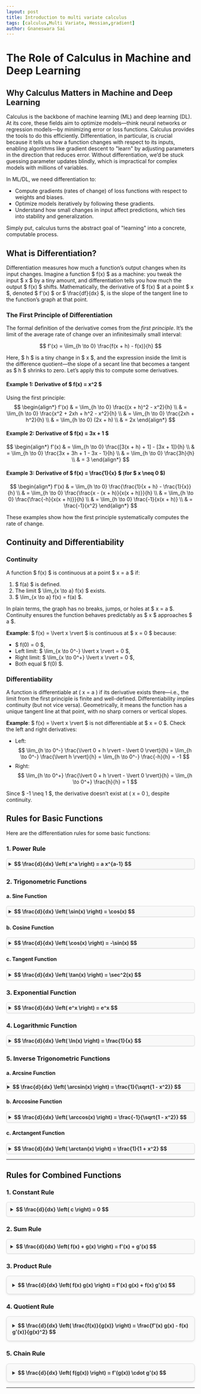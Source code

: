 ```yaml
---
layout: post
title: Introduction to multi variate calculus
tags: [calculus,Multi Variate, Hessian,gradient]
author: Gnaneswara Sai
---
```


# The Role of Calculus in Machine and Deep Learning

## Why Calculus Matters in Machine and Deep Learning

Calculus is the backbone of machine learning (ML) and deep learning (DL). At its core, these fields aim to optimize models—think neural networks or regression models—by minimizing error or loss functions. Calculus provides the tools to do this efficiently. Differentiation, in particular, is crucial because it tells us how a function changes with respect to its inputs, enabling algorithms like gradient descent to "learn" by adjusting parameters in the direction that reduces error. Without differentiation, we’d be stuck guessing parameter updates blindly, which is impractical for complex models with millions of variables.

In ML/DL, we need differentiation to:
- Compute gradients (rates of change) of loss functions with respect to weights and biases.
- Optimize models iteratively by following these gradients.
- Understand how small changes in input affect predictions, which ties into stability and generalization.

Simply put, calculus turns the abstract goal of "learning" into a concrete, computable process.

## What is Differentiation?

Differentiation measures how much a function’s output changes when its input changes. Imagine a function $ f(x) $ as a machine: you tweak the input $ x $ by a tiny amount, and differentiation tells you how much the output $ f(x) $ shifts. Mathematically, the derivative of $ f(x) $ at a point $ x $, denoted $ f'(x) $ or $ \frac{df}{dx} $, is the slope of the tangent line to the function’s graph at that point.

### The First Principle of Differentiation

The formal definition of the derivative comes from the *first principle*. It’s the limit of the average rate of change over an infinitesimally small interval:

$$ 
f'(x) = \lim_{h \to 0} \frac{f(x + h) - f(x)}{h}
$$

Here, $ h $ is a tiny change in $ x $, and the expression inside the limit is the difference quotient—the slope of a secant line that becomes a tangent as $ h $ shrinks to zero. Let’s apply this to compute some derivatives.

#### Example 1: Derivative of $ f(x) = x^2 $
Using the first principle:
$$
\begin{align*}
f'(x) & = \lim_{h \to 0} \frac{(x + h)^2 - x^2}{h} \\
      & = \lim_{h \to 0} \frac{x^2 + 2xh + h^2 - x^2}{h} \\
      & = \lim_{h \to 0} \frac{2xh + h^2}{h} \\
      & = \lim_{h \to 0} (2x + h) \\
      & = 2x
\end{align*}
$$

#### Example 2: Derivative of $ f(x) = 3x + 1 $
$$
\begin{align*}
f'(x) & = \lim_{h \to 0} \frac{[3(x + h) + 1] - [3x + 1]}{h} \\
      & = \lim_{h \to 0} \frac{3x + 3h + 1 - 3x - 1}{h} \\
      & = \lim_{h \to 0} \frac{3h}{h} \\
      & = 3
\end{align*}
$$

#### Example 3: Derivative of $ f(x) = \frac{1}{x} $ (for $ x \neq 0 $)
$$
\begin{align*}
f'(x) & = \lim_{h \to 0} \frac{\frac{1}{x + h} - \frac{1}{x}}{h} \\
      & = \lim_{h \to 0} \frac{\frac{x - (x + h)}{x(x + h)}}{h} \\
      & = \lim_{h \to 0} \frac{\frac{-h}{x(x + h)}}{h} \\
      & = \lim_{h \to 0} \frac{-1}{x(x + h)} \\
      & = \frac{-1}{x^2}
\end{align*}
$$

These examples show how the first principle systematically computes the rate of change.

## Continuity and Differentiability

### Continuity
A function $ f(x) $ is continuous at a point $ x = a $ if:
1. $ f(a) $ is defined.
2. The limit $ \lim_{x \to a} f(x) $ exists.
3. $ \lim_{x \to a} f(x) = f(a) $.

In plain terms, the graph has no breaks, jumps, or holes at $ x = a $. Continuity ensures the function behaves predictably as $ x $ approaches $ a $.

**Example**: $ f(x) = \lvert x \rvert $ is continuous at $ x = 0 $ because:
- $ f(0) = 0 $,
- Left limit: $ \lim_{x \to 0^-} \lvert x \rvert = 0 $,
- Right limit: $ \lim_{x \to 0^+} \lvert x \rvert = 0 $,
- Both equal $ f(0) $.

### Differentiability
A function is differentiable at \( x = a \) if its derivative exists there—i.e., the limit from the first principle is finite and well-defined. Differentiability implies continuity (but not vice versa). Geometrically, it means the function has a unique tangent line at that point, with no sharp corners or vertical slopes.

**Example**: $ f(x) = \lvert x \rvert $ is not differentiable at $ x = 0 $. Check the left and right derivatives:
- Left: 
  $$
  \lim_{h \to 0^-} \frac{\lvert 0 + h \rvert - \lvert 0 \rvert}{h} = \lim_{h \to 0^-} \frac{\lvert h \rvert}{h} = \lim_{h \to 0^-} \frac{-h}{h} = -1
  $$
- Right: 
  $$
  \lim_{h \to 0^+} \frac{\lvert 0 + h \rvert - \lvert 0 \rvert}{h} = \lim_{h \to 0^+} \frac{h}{h} = 1
  $$

Since $ -1 \neq 1 $, the derivative doesn’t exist at \( x = 0 \), despite continuity.


## Rules for Basic Functions

Here are the differentiation rules for some basic functions:

### 1. Power Rule
<div class="equation-box" style="border: 1px solid #ddd; border-radius: 5px; padding: 5px; background-color: #f9f9f9; box-shadow: 0 1px 3px rgba(0, 0, 0, 0.1); margin-bottom: 10px;">
  <details>
    <summary style="cursor: pointer; font-weight: bold; color: #333;">
      $$ \frac{d}{dx} \left( x^a \right) = a x^{a-1} $$
    </summary>
    <div style="margin-top: 5px;">
      Using the first principle:
      $$
      \frac{d}{dx} \left( x^a \right) = \lim_{h \to 0} \frac{(x + h)^a - x^a}{h}
      $$
      Expand \( (x + h)^a \) using the Binomial Theorem:
      $$
      = \lim_{h \to 0} \frac{x^a + a x^{a-1} h + \frac{a(a-1)}{2} x^{a-2} h^2 + \dots - x^a}{h}
      $$
      Simplify:
      $$
      = \lim_{h \to 0} \left( a x^{a-1} + \frac{a(a-1)}{2} x^{a-2} h + \dots \right)
      $$
      As \( h \to 0 \), all terms with \( h \) vanish:
      $$
      \frac{d}{dx} \left( x^a \right) = a x^{a-1}
      $$
    </div>
  </details>
</div>

### 2. Trigonometric Functions

#### a. Sine Function
<div class="equation-box" style="border: 1px solid #ddd; border-radius: 5px; padding: 5px; background-color: #f9f9f9; box-shadow: 0 1px 3px rgba(0, 0, 0, 0.1); margin-bottom: 10px;">
  <details>
    <summary style="cursor: pointer; font-weight: bold; color: #333;">
      $$ \frac{d}{dx} \left( \sin(x) \right) = \cos(x) $$
    </summary>
    <div style="margin-top: 5px;">
      Using the first principle:
      $$
      \frac{d}{dx} \left( \sin(x) \right) = \lim_{h \to 0} \frac{\sin(x + h) - \sin(x)}{h}
      $$
      Using the trigonometric identity:
      $$
      \sin(x + h) = \sin(x) \cos(h) + \cos(x) \sin(h)
      $$
      Substitute:
      $$
      = \lim_{h \to 0} \frac{\sin(x) \cos(h) + \cos(x) \sin(h) - \sin(x)}{h}
      $$
      Factor terms:
      $$
      = \lim_{h \to 0} \left[ \sin(x) \frac{\cos(h) - 1}{h} + \cos(x) \frac{\sin(h)}{h} \right]
      $$
      Using \( \lim_{h \to 0} \frac{\sin(h)}{h} = 1 \) and \( \lim_{h \to 0} \frac{\cos(h) - 1}{h} = 0 \):
      $$
      = \cos(x)
      $$
    </div>
  </details>
</div>

#### b. Cosine Function
<div class="equation-box" style="border: 1px solid #ddd; border-radius: 5px; padding: 5px; background-color: #f9f9f9; box-shadow: 0 1px 3px rgba(0, 0, 0, 0.1); margin-bottom: 10px;">
  <details>
    <summary style="cursor: pointer; font-weight: bold; color: #333;">
      $$ \frac{d}{dx} \left( \cos(x) \right) = -\sin(x) $$
    </summary>
    <div style="margin-top: 5px;">
      Using the first principle:
      $$
      \frac{d}{dx} \left( \cos(x) \right) = \lim_{h \to 0} \frac{\cos(x + h) - \cos(x)}{h}
      $$
      Using the trigonometric identity:
      $$
      \cos(x + h) = \cos(x) \cos(h) - \sin(x) \sin(h)
      $$
      Substitute:
      $$
      = \lim_{h \to 0} \frac{\cos(x) \cos(h) - \sin(x) \sin(h) - \cos(x)}{h}
      $$
      Factor terms:
      $$
      = \lim_{h \to 0} \left[ \cos(x) \frac{\cos(h) - 1}{h} - \sin(x) \frac{\sin(h)}{h} \right]
      $$
      Using \( \lim_{h \to 0} \frac{\sin(h)}{h} = 1 \) and \( \lim_{h \to 0} \frac{\cos(h) - 1}{h} = 0 \):
      $$
      = -\sin(x)
      $$
    </div>
  </details>
</div>

#### c. Tangent Function
<div class="equation-box" style="border: 1px solid #ddd; border-radius: 5px; padding: 5px; background-color: #f9f9f9; box-shadow: 0 1px 3px rgba(0, 0, 0, 0.1); margin-bottom: 10px;">
  <details>
    <summary style="cursor: pointer; font-weight: bold; color: #333;">
      $$ \frac{d}{dx} \left( \tan(x) \right) = \sec^2(x) $$
    </summary>
    <div style="margin-top: 5px;">
      Using the identity \( \tan(x) = \frac{\sin(x)}{\cos(x)} \), apply the quotient rule:
      $$
      \frac{d}{dx} \left( \tan(x) \right) = \frac{\cos(x) \cdot \frac{d}{dx} \sin(x) - \sin(x) \cdot \frac{d}{dx} \cos(x)}{\cos^2(x)}
      $$
      Substitute \( \frac{d}{dx} \sin(x) = \cos(x) \) and \( \frac{d}{dx} \cos(x) = -\sin(x) \):
      $$
      = \frac{\cos(x) \cdot \cos(x) - \sin(x) \cdot (-\sin(x))}{\cos^2(x)}
      $$
      Simplify:
      $$
      = \frac{\cos^2(x) + \sin^2(x)}{\cos^2(x)}
      $$
      Using the Pythagorean identity \( \sin^2(x) + \cos^2(x) = 1 \):
      $$
      = \frac{1}{\cos^2(x)} = \sec^2(x)
      $$
    </div>
  </details>
</div>

### 3. Exponential Function
<div class="equation-box" style="border: 1px solid #ddd; border-radius: 5px; padding: 5px; background-color: #f9f9f9; box-shadow: 0 1px 3px rgba(0, 0, 0, 0.1); margin-bottom: 10px;">
  <details>
    <summary style="cursor: pointer; font-weight: bold; color: #333;">
      $$ \frac{d}{dx} \left( e^x \right) = e^x $$
    </summary>
    <div style="margin-top: 5px;">
      Using the first principle:
      $$
      \frac{d}{dx} \left( e^x \right) = \lim_{h \to 0} \frac{e^{x+h} - e^x}{h}
      $$
      Factor \( e^x \):
      $$
      = \lim_{h \to 0} \frac{e^x \left( e^h - 1 \right)}{h}
      $$
      Since \( \lim_{h \to 0} \frac{e^h - 1}{h} = 1 \):
      $$
      \frac{d}{dx} \left( e^x \right) = e^x
      $$
    </div>
  </details>
</div>

### 4. Logarithmic Function
<div class="equation-box" style="border: 1px solid #ddd; border-radius: 5px; padding: 5px; background-color: #f9f9f9; box-shadow: 0 1px 3px rgba(0, 0, 0, 0.1); margin-bottom: 10px;">
  <details>
    <summary style="cursor: pointer; font-weight: bold; color: #333;">
      $$ \frac{d}{dx} \left( \ln(x) \right) = \frac{1}{x} $$
    </summary>
    <div style="margin-top: 5px;">
      Using the first principle:
      $$
      \frac{d}{dx} \left( \ln(x) \right) = \lim_{h \to 0} \frac{\ln(x + h) - \ln(x)}{h}
      $$
      Using the logarithmic property \( \ln(a) - \ln(b) = \ln\left(\frac{a}{b}\right) \):
      $$
      = \lim_{h \to 0} \frac{\ln\left(\frac{x + h}{x}\right)}{h}
      $$
      Simplify:
      $$
      = \lim_{h \to 0} \frac{\ln\left(1 + \frac{h}{x}\right)}{h}
      $$
      Using the approximation \( \ln(1 + u) \approx u \) for small \( u \):
      $$
      = \lim_{h \to 0} \frac{\frac{h}{x}}{h} = \frac{1}{x}
      $$
    </div>
  </details>
</div>

### 5. Inverse Trigonometric Functions

#### a. Arcsine Function
<div class="equation-box" style="border: 1px solid #ddd; border-radius: 1px; padding: 1px; background-color: #f9f9f9; box-shadow: 0 1px 3px rgba(0, 0, 0, 0.1); margin-bottom: 5px;">
  <details>
    <summary style="cursor: pointer; font-weight: bold; color: #333;">
      $$ \frac{d}{dx} \left( \arcsin(x) \right) = \frac{1}{\sqrt{1 - x^2}} $$
    </summary>
    <div style="margin-top: 1px;">
      Using the identity \( \sin(y) = x \), we have:
      $$
      \frac{d}{dx} \arcsin(x) = \frac{1}{\cos(y)}
      $$
      From the Pythagorean identity \( \cos^2(y) = 1 - \sin^2(y) \):
      $$
      \cos(y) = \sqrt{1 - x^2}
      $$
      Thus:
      $$
      \frac{d}{dx} \arcsin(x) = \frac{1}{\sqrt{1 - x^2}}
      $$
    </div>
  </details>
</div>

#### b. Arccosine Function
<div class="equation-box" style="border: 1px solid #ddd; border-radius: 5px; padding: 5px; background-color: #f9f9f9; box-shadow: 0 1px 3px rgba(0, 0, 0, 0.1); margin-bottom: 10px;">
  <details>
    <summary style="cursor: pointer; font-weight: bold; color: #333;">
      $$ \frac{d}{dx} \left( \arccos(x) \right) = \frac{-1}{\sqrt{1 - x^2}} $$
    </summary>
    <div style="margin-top: 5px;">
      Using the identity \( \cos(y) = x \), we have:
      $$
      \frac{d}{dx} \arccos(x) = -\frac{1}{\sin(y)}
      $$
      From the Pythagorean identity \( \sin^2(y) = 1 - \cos^2(y) \):
      $$
      \sin(y) = \sqrt{1 - x^2}
      $$
      Thus:
      $$
      \frac{d}{dx} \arccos(x) = \frac{-1}{\sqrt{1 - x^2}}
      $$
    </div>
  </details>
</div>

#### c. Arctangent Function
<div class="equation-box" style="border: 1px solid #ddd; border-radius: 5px; padding: 5px; background-color: #f9f9f9; box-shadow: 0 1px 3px rgba(0, 0, 0, 0.1); margin-bottom: 10px;">
  <details>
    <summary style="cursor: pointer; font-weight: bold; color: #333;">
      $$ \frac{d}{dx} \left( \arctan(x) \right) = \frac{1}{1 + x^2} $$
    </summary>
    <div style="margin-top: 5px;">
      Using the identity \( \tan(y) = x \), we have:
      $$
      \frac{d}{dx} \arctan(x) = \frac{1}{\sec^2(y)}
      $$
      From the trigonometric identity \( \sec^2(y) = 1 + \tan^2(y) \):
      $$
      \sec^2(y) = 1 + x^2
      $$
      Thus:
      $$
      \frac{d}{dx} \arctan(x) = \frac{1}{1 + x^2}
      $$
    </div>
  </details>
</div>

---

## Rules for Combined Functions

### 1. Constant Rule
<div class="equation-box" style="border: 1px solid #ddd; border-radius: 5px; padding: 10px; background-color: #f9f9f9; box-shadow: 0 1px 3px rgba(0, 0, 0, 0.1); margin-bottom: 1px;">
  <details>
    <summary style="cursor: pointer; font-weight: bold; color: #333;">
      $$ \frac{d}{dx} \left( c \right) = 0 $$
    </summary>
    <div style="margin-top: 0px;">     
      The derivative of a constant is always zero because a constant does not change with respect to \( x \).
    </div>
  </details>
</div>

### 2. Sum Rule
<div class="equation-box" style="border: 1px solid #ddd; border-radius: 5px; padding: 10px; background-color: #f9f9f9; box-shadow: 0 1px 3px rgba(0, 0, 0, 0.1); margin-bottom: 1px;">
  <details>
    <summary style="cursor: pointer; font-weight: bold; color: #333;">
      $$ \frac{d}{dx} \left( f(x) + g(x) \right) = f'(x) + g'(x) $$
    </summary>
    <div style="margin-top: 0px;">
      Using the first principle:
      $$
      \frac{d}{dx} \left( f(x) + g(x) \right) = \lim_{h \to 0} \frac{[f(x + h) + g(x + h)] - [f(x) + g(x)]}{h}
      $$
      Simplify:
      $$
      = \lim_{h \to 0} \left[ \frac{f(x + h) - f(x)}{h} + \frac{g(x + h) - g(x)}{h} \right]
      $$
      As \( h \to 0 \):
      $$
      = f'(x) + g'(x)
      $$
    </div>
  </details>
</div>

### 3. Product Rule
<div class="equation-box" style="border: 1px solid #ddd; border-radius: 8px; padding: 15px; background-color: #f9f9f9; box-shadow: 0 2px 5px rgba(0, 0, 0, 0.1); margin-bottom: 15px;">
  <details>
    <summary style="cursor: pointer; font-weight: bold; color: #333;">
      $$ \frac{d}{dx} \left( f(x) g(x) \right) = f'(x) g(x) + f(x) g'(x) $$
    </summary>
    <div style="margin-top: 10px;">
      Using the first principle:
      $$
      \frac{d}{dx} \left( f(x) g(x) \right) = \lim_{h \to 0} \frac{f(x + h) g(x + h) - f(x) g(x)}{h}
      $$
      Add and subtract \( f(x) g(x + h) \):
      $$
      = \lim_{h \to 0} \frac{f(x + h) g(x + h) - f(x) g(x + h) + f(x) g(x + h) - f(x) g(x)}{h}
      $$
      Factor terms:
      $$
      = \lim_{h \to 0} \left[ g(x + h) \frac{f(x + h) - f(x)}{h} + f(x) \frac{g(x + h) - g(x)}{h} \right]
      $$
      As \( h \to 0 \):
      $$
      \frac{d}{dx} \left( f(x) g(x) \right) = f'(x) g(x) + f(x) g'(x)
      $$
    </div>
  </details>
</div>

### 4. Quotient Rule
<div class="equation-box" style="border: 1px solid #ddd; border-radius: 8px; padding: 15px; background-color: #f9f9f9; box-shadow: 0 2px 5px rgba(0, 0, 0, 0.1); margin-bottom: 15px;">
  <details>
    <summary style="cursor: pointer; font-weight: bold; color: #333;">
      $$ \frac{d}{dx} \left( \frac{f(x)}{g(x)} \right) = \frac{f'(x) g(x) - f(x) g'(x)}{g(x)^2} $$
    </summary>
    <div style="margin-top: 10px;">
      Using the first principle:
      $$
      \frac{d}{dx} \left( \frac{f(x)}{g(x)} \right) = \lim_{h \to 0} \frac{\frac{f(x + h)}{g(x + h)} - \frac{f(x)}{g(x)}}{h}
      $$
      Combine fractions:
      $$
      = \lim_{h \to 0} \frac{\frac{f(x + h) g(x) - f(x) g(x + h)}{g(x + h) g(x)}}{h}
      $$
      Simplify:
      $$
      = \lim_{h \to 0} \frac{f(x + h) g(x) - f(x) g(x + h)}{h \cdot g(x + h) \cdot g(x)}
      $$
      Expand \( f(x + h) \) and \( g(x + h) \) using their Taylor expansions:
      $$
      f(x + h) = f(x) + h f'(x) + \dots, \quad g(x + h) = g(x) + h g'(x) + \dots
      $$
      Substitute into the numerator:
      $$
      f(x + h) g(x) - f(x) g(x + h) = \left[ f(x) + h f'(x) \right] g(x) - f(x) \left[ g(x) + h g'(x) \right]
      $$
      Expand terms:
      $$
      = f(x) g(x) + h f'(x) g(x) - f(x) g(x) - h f(x) g'(x)
      $$
      Simplify:
      $$
      = h \left[ f'(x) g(x) - f(x) g'(x) \right]
      $$
      Substitute back into the limit:
      $$
      \frac{d}{dx} \left( \frac{f(x)}{g(x)} \right) = \lim_{h \to 0} \frac{h \left[ f'(x) g(x) - f(x) g'(x) \right]}{h \cdot g(x + h) \cdot g(x)}
      $$
      Cancel \( h \) in the numerator and denominator:
      $$
      = \lim_{h \to 0} \frac{f'(x) g(x) - f(x) g'(x)}{g(x + h) \cdot g(x)}
      $$
      As \( h \to 0 \), \( g(x + h) \to g(x) \):
      $$
      = \frac{f'(x) g(x) - f(x) g'(x)}{g(x)^2}
      $$
      Thus, the quotient rule is proved:
      $$
      \boxed{\frac{d}{dx} \left( \frac{f(x)}{g(x)} \right) = \frac{f'(x) g(x) - f(x) g'(x)}{g(x)^2}}
      $$
    </div>
  </details>
</div>

### 5. Chain Rule
<div class="equation-box" style="border: 1px solid #ddd; border-radius: 8px; padding: 15px; background-color: #f9f9f9; box-shadow: 0 2px 5px rgba(0, 0, 0, 0.1); margin-bottom: 15px;">
  <details>
    <summary style="cursor: pointer; font-weight: bold; color: #333;">
      $$ \frac{d}{dx} \left( f(g(x)) \right) = f'(g(x)) \cdot g'(x) $$
    </summary>
    <div style="margin-top: 10px;">
      Using the first principle:
      $$
      \frac{d}{dx} \left( f(g(x)) \right) = \lim_{h \to 0} \frac{f(g(x + h)) - f(g(x))}{h}
      $$
      Let \( u = g(x + h) - g(x) \), so \( h = \frac{u}{g'(x)} \):
      $$
      = \lim_{u \to 0} \frac{f(g(x) + u) - f(g(x))}{u} \cdot g'(x)
      $$
      By the definition of \( f'(g(x)) \):
      $$
      \frac{d}{dx} \left( f(g(x)) \right) = f'(g(x)) \cdot g'(x)
      $$
    </div>
  </details>
</div>

---
